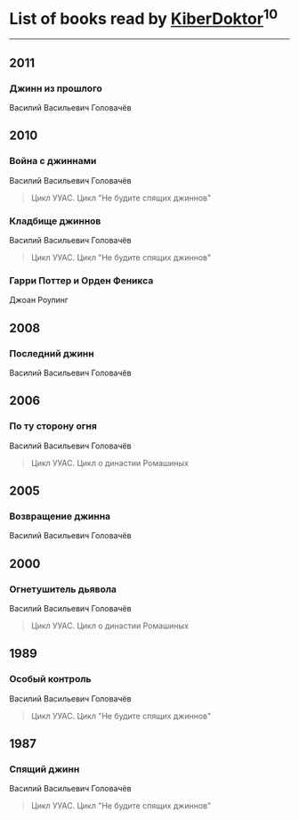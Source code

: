 # List of books read by [KiberDoktor](https://plus.google.com/u/0/109373108116388043138/)<sup>10</sup>
---

## 2011

### Джинн из прошлого
Василий Васильевич Головачёв



## 2010

### Война с джиннами
Василий Васильевич Головачёв
> Цикл УУАС. Цикл "Не будите спящих джиннов"


### Кладбище джиннов
Василий Васильевич Головачёв
> Цикл УУАС. Цикл "Не будите спящих джиннов"


### Гарри Поттер и  Орден Феникса
Джоан Роулинг



## 2008

### Последний джинн
Василий Васильевич Головачёв



## 2006

### По ту сторону огня
Василий Васильевич Головачёв
> Цикл УУАС. Цикл о династии Ромашиных



## 2005

### Возвращение джинна
Василий Васильевич Головачёв



## 2000

### Огнетушитель дьявола
Василий Васильевич Головачёв
> Цикл УУАС. Цикл о династии Ромашиных



## 1989

### Особый контроль
Василий Васильевич Головачёв
> Цикл УУАС. Цикл "Не будите спящих джиннов"



## 1987

### Спящий джинн
Василий Васильевич Головачёв
> Цикл УУАС. Цикл "Не будите спящих джиннов"



